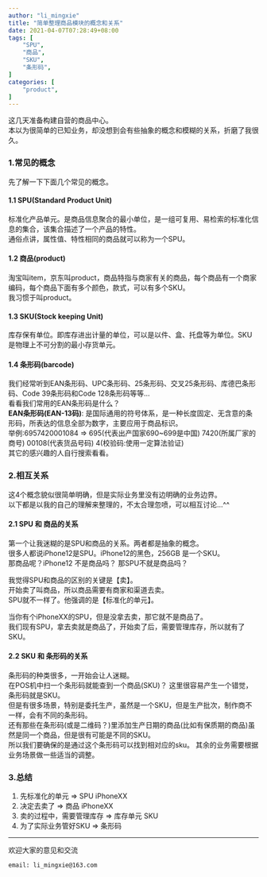 ```yaml
---
author: "li_mingxie"
title: "简单整理商品模块的概念和关系"
date: 2021-04-07T07:28:49+08:00
tags: [
    "SPU",
    "商品",
    "SKU",
    "条形码",
]
categories: [
    "product",
]
---
```


这几天准备构建自营的商品中心。  
本以为很简单的已知业务，却没想到会有些抽象的概念和模糊的关系，折磨了我很久。  <!--more-->  

### 1.常见的概念

先了解一下下面几个常见的概念。

#### 1.1 SPU(Standard Product Unit)  

标准化产品单元。是商品信息聚合的最小单位，是一组可复用、易检索的标准化信息的集合，该集合描述了一个产品的特性。  
通俗点讲，属性值、特性相同的商品就可以称为一个SPU。

#### 1.2 商品(product)  

淘宝叫item，京东叫product，商品特指与商家有关的商品，每个商品有一个商家编码，每个商品下面有多个颜色，款式，可以有多个SKU。  
我习惯于叫product。  

#### 1.3 SKU(Stock keeping Unit)  

库存保有单位。即库存进出计量的单位，可以是以件、盒、托盘等为单位。SKU是物理上不可分割的最小存货单元。

#### 1.4 条形码(barcode)  

我们经常听到EAN条形码、UPC条形码、25条形码、交叉25条形码、库德巴条形码、Code 39条形码和Code 128条形码等等...  
看看我们常用的EAN条形码是什么？  
**EAN条形码(EAN-13码)**: 是国际通用的符号体系，是一种长度固定、无含意的条形码，所表达的信息全部为数字，主要应用于商品标识。  
举例:6957420001084 => 695(代表出产国家690~699是中国) 7420(所属厂家的商号) 00108(代表货品号码) 4(校验码:使用一定算法验证)  
其它的感兴趣的人自行搜索看看。  

### 2.相互关系

这4个概念貌似很简单明确，但是实际业务里没有边明确的业务边界。  
以下都是以我的自己的理解来整理的，不太合理忽喷，可以相互讨论...^^  

#### 2.1 SPU 和 商品的关系

第一个让我迷糊的是SPU和商品的关系。两者都是抽象的概念。  
很多人都说iPhone12是SPU。iPhone12的黑色，256GB 是一个SKU。  
那商品呢？iPhone12 不是商品吗？ 那SPU不就是商品吗？  

我觉得SPU和商品的区别的关键是【卖】。  
开始卖了叫商品，所以商品需要有商家和渠道去卖。  
SPU就不一样了。他强调的是【标准化的单元】。  

当你有个iPhoneXX的SPU，但是没拿去卖，那它就不是商品了。  
我们现有SPU，拿去卖就是商品了，开始卖了后，需要管理库存，所以就有了SKU。

#### 2.2 SKU 和 条形码的关系

条形码的种类很多，一开始会让人迷糊。  
在POS机中扫一个条形码就能查到一个商品(SKU)？ 这里很容易产生一个错觉，条形码就是SKU。  
但是有很多场景，特别是委托生产，虽然是一个SKU，但是生产批次，制作商不一样，会有不同的条形码。  
还有那些在条形码(或是二维码？)里添加生产日期的商品(比如有保质期的商品)虽然是同一个商品，但是很有可能是不同的SKU。  
所以我们要确保的是通过这个条形码可以找到相对应的sku。
其余的业务需要根据业务场景做一些适当的调整。  

### 3.总结

1. 先标准化的单元   => SPU iPhoneXX  
2. 决定去卖了      => 商品 iPhoneXX  
3. 卖的过程中，需要管理库存 => 库存单元 SKU  
4. 为了实际业务管好SKU => 条形码  

----------------------------------------------
欢迎大家的意见和交流

`email: li_mingxie@163.com`
